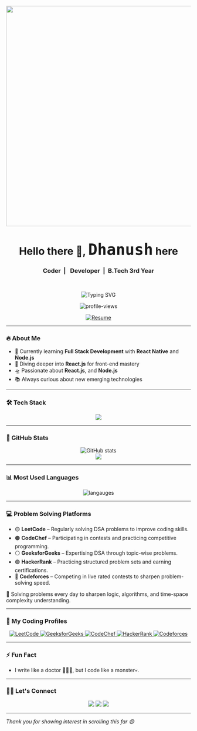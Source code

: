 <!-- GitHub Profile README -->
<!-- <p align="center"><img src="https://c.tenor.com/sM3bQRtawn4AAAAC/tenor.gif" width="600px"></p> -->
<p align="center"><img src="header.gif" width="600px"></p> 
<h1 align="center">Hello there 👋, <span style="font-family:monospace; font-size:1.5em">Dhanush</span> here </h1>
<h3 align="center">Coder&nbsp; | &nbsp; Developer&nbsp; |&nbsp; B.Tech 3rd Year</h3>
<br>
<p align="center">
  <img src="https://readme-typing-svg.demolab.com?font=Fira+Code&pause=700&color=02daed&center=true&vCenter=true&width=435&lines=Front+End+Developer;Knows+C,+CPP,+Java,+Python,+SQL;Learning+Back+End+Technologies;3rd+year+Engineering+Student" alt="Typing SVG" />
</p>

<p align="center">
  <img src="https://komarev.com/ghpvc/?username=Pro-Draagon&label=Profile+views&color=02daed&style=flat" alt="profile-views" />
</p>

<p align = "center">
  <a href="https://drive.google.com/file/d/1LtXzpSzk3nByA_JZodUSlo1D2bWjJXPO/view?usp=drive_link">
<!--     <img src="https://img.shields.io/badge/See%20My%20Resume-Click%20Here-informational?style=for-the-badge&color=02daed" alt="Resume"/> -->
    <img src="https://img.shields.io/badge/See%20My%20Resume-Click%20Here-02daed" alt="Resume"/>
  </a>
</p>

---

### 🔥 About Me
- 🔭 Currently learning **Full Stack Development** with **React Native** and **Node.js**
- 🌱 Diving deeper into **React.js** for front-end mastery
- 🛸 Passionate about **React.js**, and **Node.js**
- 📚 Always curious about new emerging technologies

---

### 🛠️ Tech Stack

<p align="center">
  <img src="https://skillicons.dev/icons?i=c,cpp,python,java,html,css,js,react,mysql,bootstrap,tailwind,aws,git,github,vscode" />
</p>

---

### 🌟 GitHub Stats

<p align="center">
  <img src="https://github-readme-stats.vercel.app/api?username=Pro-Dragon&show_icons=true&theme=react" alt="GitHub stats" />
  <br>
  <img src="https://nirzak-streak-stats.vercel.app/?user=Pro-Dragon&theme=react&hide_border=false">


<!-- Proudly created with GPRM ( https://gprm.itsvg.in ) -->
</p>

---

### 📊 Most Used Languages

<p align="center">
  <img src="https://github-readme-stats.vercel.app/api/top-langs/?username=Pro-Dragon&layout=compact&theme=react" alt="langauges"/>
</p>

---


### 💻 Problem Solving Platforms

- 🟡 **LeetCode** – Regularly solving DSA problems to improve coding skills.
- 🟤 **CodeChef** – Participating in contests and practicing competitive programming.
- ⚪ **GeeksforGeeks** – Expertising DSA through topic-wise problems.
- 🟢 **HackerRank** – Practicing structured problem sets and earning certifications.
- 🔵 **Codeforces** – Competing in live rated contests to sharpen problem-solving speed.



🧠 Solving problems every day to sharpen logic, algorithms, and time-space complexity understanding.

---
### 🧠 My Coding Profiles

<p align="center">
      <a href="leetcode.com/u/Dhanush_nagisetti/" target="_blank">
        <img
          src="https://img.shields.io/badge/LeetCode-1a1c1b?style=for-the-badge&logo=leetcode&logoColor=FFA116"
          alt="LeetCode"
        />
      </a>
      <a href="https://www.geeksforgeeks.org/user/dhanushnatu/" target="_blank">
        <img
          src="https://img.shields.io/badge/GeeksforGeeks-1a1c1b?style=for-the-badge&logo=geeksforgeeks&logoColor=2D8D45"
          alt="GeeksforGeeks"
        />
      </a>
      <a href="https://www.codechef.com/users/dhanush_codex" target="_blank">
        <img
          src="https://img.shields.io/badge/CodeChef-1a1c1b?style=for-the-badge&logo=codechef&logoColor=white"
          alt="CodeChef"
        />
      </a>
      <a href="https://www.hackerrank.com/profile/23P31A4251" target="_blank">
        <img
          src="https://img.shields.io/badge/HackerRank-1a1c1b?style=for-the-badge&logo=hackerrank&logoColor=1c9a0f"
          alt="HackerRank"
        />
      </a>
      <a href="https://codeforces.com/profile/dhanushnagisetti" target="_blank">
        <img
          src="https://img.shields.io/badge/Codeforces-1a1c1b?style=for-the-badge&logo=Codeforces&logoColor=3B5998"
          alt="Codeforces"
        />
      </a>
    </p>


---

### ⚡ Fun Fact
- I write like a doctor 🧑🏻‍⚕️, but I code like a monster💀.

---

### 🧑‍💻 Let's Connect

<p align="center">
  <a href="https://www.linkedin.com/in/dhanush-nagisetti-6328a5352/"><img src="https://skillicons.dev/icons?i=linkedin" /></a>
  <a href="mailto:your-email@dhanushnagisetti"><img src="https://skillicons.dev/icons?i=gmail" /></a>
  <a href="https://github.com/Pro-Dragon"><img src="https://skillicons.dev/icons?i=github" /></a>
</p>

---

_Thank you for showing interest in scrolling this far 😄_
